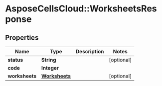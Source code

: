 # AsposeCellsCloud::WorksheetsResponse

## Properties
Name | Type | Description | Notes
------------ | ------------- | ------------- | -------------
**status** | **String** |  | [optional] 
**code** | **Integer** |  | 
**worksheets** | [**Worksheets**](Worksheets.md) |  | [optional] 


